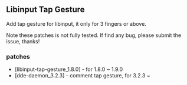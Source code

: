 ## Libinput Tap Gesture

Add tap gesture for libinput, it only for 3 fingers or above.

Note these patches is not fully tested. If find any bug, please submit the issue, thanks!

### patches

+ [libinput-tap-gesture_1.8.0] - for 1.8.0 ~ 1.9.0 
+ [dde-daemon_3.2.3] - comment tap gesture, for 3.2.3 ~
